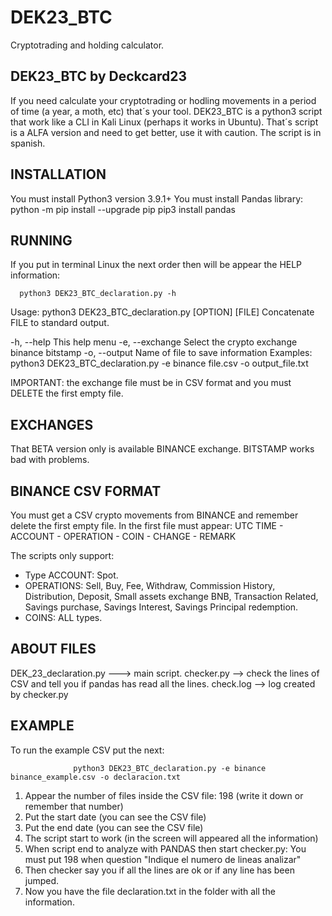 # DEK23_BTC
Cryptotrading and holding calculator. 

DEK23_BTC by Deckcard23
------------------------
If you need calculate your cryptotrading or hodling movements in a period of time (a year, a moth, etc) that´s your tool.
DEK23_BTC is a python3 script that work like a CLI in Kali Linux (perhaps it works in Ubuntu).
That´s script is a ALFA version and need to get better, use it with caution.
The script is in spanish.

INSTALLATION
------------
You must install Python3 version 3.9.1+
You must install Pandas library:
      python -m pip install --upgrade pip
      pip3 install pandas
      
RUNNING
-------
If you put in terminal Linux the next order then will be appear the HELP information: 

      python3 DEK23_BTC_declaration.py -h

Usage: python3 DEK23_BTC_declaration.py [OPTION] [FILE]
Concatenate FILE to standard output.


-h, --help              This help menu
-e, --exchange          Select the crypto exchange
                                binance
                                bitstamp
-o, --output            Name of file to save information
Examples:
        python3 DEK23_BTC_declaration.py -e binance file.csv -o output_file.txt
        
IMPORTANT: the exchange file must be in CSV format and you must DELETE the first empty file.

EXCHANGES
---------
That BETA version only is available BINANCE exchange. BITSTAMP works bad with problems.

BINANCE CSV FORMAT
------------------
You must get a CSV crypto movements from BINANCE and remember delete the first empty file.
In the first file must appear: UTC TIME - ACCOUNT - OPERATION - COIN - CHANGE - REMARK

The scripts only support:
- Type ACCOUNT: Spot.
- OPERATIONS: Sell, Buy, Fee, Withdraw, Commission History, Distribution, Deposit, Small assets exchange BNB, Transaction Related, Savings purchase, Savings Interest, Savings Principal redemption.
- COINS: ALL types. 

ABOUT FILES
-----------
DEK_23_declaration.py ---> main script.
checker.py --> check the lines of CSV and tell you if pandas has read all the lines.
check.log --> log created by checker.py

EXAMPLE
-------
To run the example CSV put the next:

                  python3 DEK23_BTC_declaration.py -e binance binance_example.csv -o declaracion.txt 

1. Appear the number of files inside the CSV file: 198 (write it down or remember that number)
2. Put the start date (you can see the CSV file)
3. Put the end date (you can see the CSV file)
4. The script start to work (in the screen will appeared all the information)
5. When script end to analyze with PANDAS then start checker.py: You must put 198 when question "Indique el numero de lineas analizar"
6. Then checker say you if all the lines are ok or if any line has been jumped.
7. Now you have the file declaration.txt in the folder with all the information.
